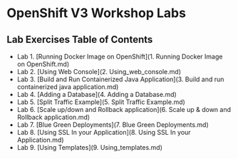 # OpenShift V3 Workshop Labs

## Lab Exercises Table of Contents

* Lab 1. [Running Docker Image on OpenShift](1. Running Docker Image on OpenShift.md)
* Lab 2. [Using Web Console](2. Using_web_console.md)
* Lab 3. [Build and Run Containerized Java Application](3. Build and run containerized java application.md)
* Lab 4. [Adding a Database](4. Adding a Database.md)
* Lab 5. [Split Traffic Example](5. Split Traffic Example.md)
* Lab 6. [Scale up/down and Rollback application](6. Scale up & down and Rollback application.md)
* Lab 7. [Blue Green Deployments](7. Blue Green Deployments.md)
* Lab 8. [Using SSL In your Application](8. Using SSL In your Application.md)
* Lab 9. [Using Templates](9. Using_templates.md)

